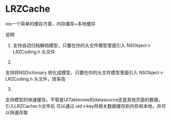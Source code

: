 # LRZCache
ios一个简单的缓存方案，内存缓存+本地缓存


说明
1. 支持自动归档解档模型，只要在你的头文件模型里面引入
NSObject＋LRZCoding.h 头文件

2.
支持将NSDictionary 转化成模型，只要在你的头文件模型里面引入
NSObject＋LRZCoding.h 头文件，效率高

3.
支持模型的快速缓存。不管是UITableview的datasource还是其他页面的数据，引入LRZCacher.h文件后
可以通过 uid＋key将相关数据缓存到内存和本地，并可以快速存取
